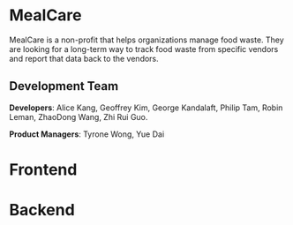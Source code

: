 # MealCare
MealCare is a non-profit that helps organizations manage food waste. They are looking for a long-term way to track food waste from specific vendors and report that data back to the vendors.

## Development Team

**Developers**: Alice Kang, Geoffrey Kim, George Kandalaft, Philip Tam, Robin Leman, ZhaoDong Wang, Zhi Rui Guo.


**Product Managers**: Tyrone Wong, Yue Dai

# Frontend

# Backend

